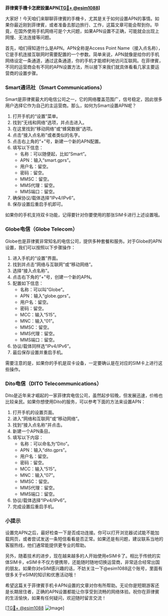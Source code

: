 **菲律賓手機卡怎麽設置APN[[TG💪+ @esim1088](https://t.me/s/esim1088)]**

大家好！今天咱们来聊聊菲律賓的手機卡，尤其是关于如何设置APN的事情。如果你最近刚到菲律賓，或者准备去那边旅行、工作，这篇文章可能会帮到你。毕竟，在国外使用手机网络可是个大问题，如果APN设置不正确，可能就会出现上网慢、无法连接等问题。

首先，咱们得知道什么是APN。APN全称是Access Point Name（接入点名称），它是手机连接互联网时需要配置的一个参数。简单来说，APN就像是给你的手机网络设定一条通道，通过这条通道，你的手机才能顺利地访问互联网。在菲律賓，不同的运营商会有不同的APN设置方法，所以接下来我们就具体看看几家主要运营商的设置步骤。

### Smart通讯社（Smart Communications）

Smart是菲律賓最大的电信公司之一，它的网络覆盖范围广，信号稳定，因此很多用户选择它作为自己的主运营商。那么，如何为Smart设置APN呢？

1. 打开手机的“设置”菜单。
2. 找到“无线和网络”选项，并点击进入。
3. 在这里找到“移动网络”或“蜂窝数据”选项。
4. 点击“接入点名称”或者类似的名字。
5. 点击右上角的“+”号，新建一个新的APN配置。
6. 填写以下信息：
   - 名称：可以随便起，比如“Smart”。
   - APN：输入“smart.gprs”。
   - 用户名：留空。
   - 密码：留空。
   - MMSC：留空。
   - MMS代理：留空。
   - MMS端口：留空。
7. 确保协议/载体选择“IPv4/IPv6”。
8. 保存设置后重启手机即可。

如果你的手机支持双卡功能，记得要针对你要使用的那张SIM卡进行上述设置哦。

### Globe电信（Globe Telecom）

Globe也是菲律賓非常知名的电信公司，提供多种套餐和服务。对于Globe的APN设置，我们可以按照以下步骤操作：

1. 进入手机的“设置”界面。
2. 找到并点击“网络与互联网”或“移动网络”。
3. 选择“接入点名称”。
4. 点击右下角的“+”号，创建一个新的APN。
5. 配置如下信息：
   - 名称：可以叫“Globe”。
   - APN：输入“globe.gprs”。
   - 用户名：留空。
   - 密码：留空。
   - MCC：输入“515”。
   - MNC：输入“01”。
   - MMSC：留空。
   - MMS代理：留空。
   - MMS端口：留空。
6. 协议/载体同样选“IPv4/IPv6”。
7. 最后保存设置并重启手机。

需要注意的是，如果你的手机是双卡设备，一定要确认是在对应的SIM卡上进行这些操作。

### Dito电信（DITO Telecommunications）

Dito是近年来才崛起的一家菲律宾电信公司，虽然起步较晚，但发展迅速，价格也比较亲民。如果你想使用Dito的服务，可以参考下面的方法来设置APN：

1. 打开手机的设置页面。
2. 进入“网络和互联网”或“移动网络”。
3. 找到“接入点名称”并点击。
4. 新建一个APN条目。
5. 填写以下内容：
   - 名称：可以命名为“Dito”。
   - APN：输入“dito.gprs”。
   - 用户名：留空。
   - 密码：留空。
   - MCC：输入“515”。
   - MNC：输入“07”。
   - MMSC：留空。
   - MMS代理：留空。
   - MMS端口：留空。
6. 协议/载体选择“IPv4/IPv6”。
7. 完成设置后重启手机。

### 小提示

设置完APN之后，最好检查一下是否成功连接。你可以打开浏览器试试能不能加载网页，或者尝试发送一条短信看看是否正常。如果还是有问题，建议联系当地的客服热线，他们通常能提供更专业的帮助。

另外，随着技术的进步，现在越来越多的人开始使用eSIM卡了。相比于传统的实体SIM卡，eSIM卡不仅方便携带，还能随时随地切换运营商，非常适合经常出国的朋友。如果你对eSIM感兴趣的话，不妨关注一下@esim1088这个账号，里面有很多关于eSIM的知识和优惠活动哦！

希望这篇关于菲律賓手机卡APN设置的文章对你有所帮助。无论你是短期游客还是长期居住者，正确的APN设置都能让你享受到流畅的网络体验。祝你在菲律賓的生活愉快，如果有任何疑问，欢迎随时留言交流！

[[TG💪+ @esim1088](https://t.me/s/esim1088) ![Image](https://i.postimg.cc/4NQfJmqS/Snipaste-2025-05-13-00-14-12.png)]